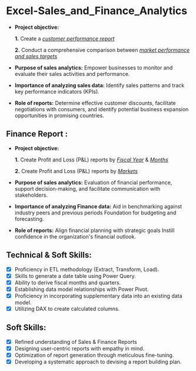 # Excel-Sales_and_Finance_Analytics

- **Project objective:** 

    **1.** Create a _[customer performance report](https://github.com/pralladshettyk/Excel-Sales_and_Finance_Analytics/blob/main/Customer%20Performance%20Report.pdf)_ 

    **2.** Conduct a comprehensive comparison between _[market performance and sales targets](https://github.com/pralladshettyk/Excel-Sales_and_Finance_Analytics/blob/main/Market%20Performance%20vs%20Target.pdf)_

- **Purpose of sales analytics:** Empower businesses to monitor and evaluate their sales activities and performance.

- **Importance of analyzing sales data:** Identify sales patterns and track key performance indicators (KPIs).

- **Role of reports:** Determine effective customer discounts, facilitate negotiations with consumers, and identify potential business expansion opportunities in promising countries.


## Finance Report :

- **Project objective:** 

    **1.** Create Profit and Loss (P&L) reports by _[Fiscal Year](https://github.com/pralladshettyk/Excel-Sales_and_Finance_Analytics/blob/main/P%26L%20Statement%20by%20Fiscal%20Year.pdf)_ & _[Months](https://github.com/pralladshettyk/Excel-Sales_and_Finance_Analytics/blob/main/P%26L%20by%20Quarters%20and%20Months.pdf)_ 

   **2.** Create Profit and Loss (P&L) reports by _[Markets](https://github.com/pralladshettyk/Excel-Sales_and_Finance_Analytics/blob/main/P%26L%20for%20Markets-FY%202021.pdf)_

- **Purpose of sales analytics:** Evaluation of financial performance, support decision-making, and facilitate communication with stakeholders.

- **Importance of analyzing Finance data:** Aid in benchmarking against industry peers and previous periods Foundation for budgeting and forecasting.

- **Role of reports:** Align financial planning with strategic goals Instill confidence in the organization's financial outlook.


## Technical & Soft Skills:
- [x]	Proficiency in ETL methodology (Extract, Transform, Load).
- [x]	Skills to generate a date table using Power Query.
- [x]	Ability to derive fiscal months and quarters.
- [x]	Establishing data model relationships with Power Pivot.
- [x]	Proficiency in incorporating supplementary data into an existing data model.
- [x]	Utilizing DAX to create calculated columns.

## Soft Skills:
- [x]	Refined understanding of Sales & Finance Reports
- [x]	Designing user-centric reports with empathy in mind.
- [x]	Optimization of report generation through meticulous fine-tuning.
- [x]	Developing a systematic approach to devising a report building plan.
